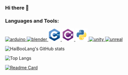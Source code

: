 ### Hi there 👋




</p>
<h3 align="left">Languages and Tools:</h3>
<p align="left"> <a href="https://www.arduino.cc/" target="_blank" rel="noreferrer"> <img src="https://cdn.worldvectorlogo.com/logos/arduino-1.svg" alt="arduino" width="40" height="40"/> </a> <a href="https://www.blender.org/" target="_blank" rel="noreferrer"> <img src="https://download.blender.org/branding/community/blender_community_badge_white.svg" alt="blender" width="40" height="40"/> </a> <a href="https://www.w3schools.com/cpp/" target="_blank" rel="noreferrer"> <img src="https://raw.githubusercontent.com/devicons/devicon/master/icons/cplusplus/cplusplus-original.svg" alt="cplusplus" width="40" height="40"/> </a> <a href="https://www.w3schools.com/cs/" target="_blank" rel="noreferrer"> <img src="https://raw.githubusercontent.com/devicons/devicon/master/icons/csharp/csharp-original.svg" alt="csharp" width="40" height="40"/> </a> <a href="https://www.python.org" target="_blank" rel="noreferrer"> <img src="https://raw.githubusercontent.com/devicons/devicon/master/icons/python/python-original.svg" alt="python" width="40" height="40"/> </a> <a href="https://unity.com/" target="_blank" rel="noreferrer"> <img src="https://www.vectorlogo.zone/logos/unity3d/unity3d-icon.svg" alt="unity" width="40" height="40"/> </a> <a href="https://unrealengine.com/" target="_blank" rel="noreferrer"> <img src="https://raw.githubusercontent.com/kenangundogan/fontisto/036b7eca71aab1bef8e6a0518f7329f13ed62f6b/icons/svg/brand/unreal-engine.svg" alt="unreal" width="40" height="40"/> </a> </p>


![HaiBooLang's GitHub stats](https://github-readme-stats.vercel.app/api?username=HaiBooLang&count_private=true&show_icons=true&theme=blueberry)

![Top Langs](https://github-readme-stats.vercel.app/api/top-langs/?username=HaiBooLang&exclude_repo=TryDeepLearning&layout=donut)

[![Readme Card](https://github-readme-stats.vercel.app/api/pin/?username=HaiBooLang&repo=TryOpenGL)]()

<!--[![Harlok's wakatime stats](https://github-readme-stats.vercel.app/api/wakatime?username=HaiBooLang)](https://github.com/anuraghazra/github-readme-stats)-->

<!--[![wakatime](https://wakatime.com/badge/user/95232172-6cbc-4d5a-8edf-3ddc1f6994d4.svg)](https://wakatime.com/@95232172-6cbc-4d5a-8edf-3ddc1f6994d4)-->

<!--
**HaiBooLang/HaiBooLang** is a ✨ _special_ ✨ repository because its `README.md` (this file) appears on your GitHub profile.

Here are some ideas to get you started:

- 🔭 I’m currently working on ...
- 🌱 I’m currently learning ...
- 👯 I’m looking to collaborate on ...
- 🤔 I’m looking for help with ...
- 💬 Ask me about ...
- 📫 How to reach me: ...
- 😄 Pronouns: ...
- ⚡ Fun fact: ...
-->
